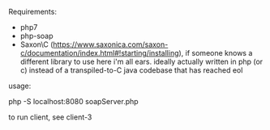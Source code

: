 Requirements:
- php7
- php-soap
- Saxon\C (https://www.saxonica.com/saxon-c/documentation/index.html#!starting/installing), if someone knows a different library to use here i'm all ears. ideally actually written in php (or c) instead of a transpiled-to-C java codebase that has reached eol

usage:

php -S localhost:8080 soapServer.php

to run client, see client-3